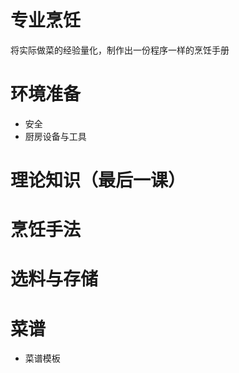# 专业烹饪
将实际做菜的经验量化，制作出一份程序一样的烹饪手册

# 环境准备
- 安全
- 厨房设备与工具

# 理论知识（最后一课）

# 烹饪手法

# 选料与存储

# 菜谱
- 菜谱模板
